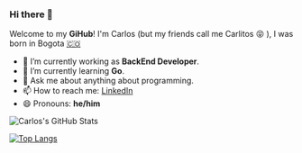 ### Hi there 👋

Welcome to my **GiHub**! I'm Carlos (but my friends call me Carlitos 😝 ), I was born in Bogota [🇨🇴](https://es.wikipedia.org/wiki/Colombia)

- 🔭 I’m currently working as **BackEnd Developer**.
- 🌱 I’m currently learning **Go**.
- 💬 Ask me about anything about programming.
- 📫 How to reach me: [LinkedIn](https://www.linkedin.com/in/carlosediazv/)
- 😄 Pronouns: **he/him**

![Carlos's GitHub Stats](https://github-readme-stats.vercel.app/api?username=carlosdiaz-meli&count_private=true&show_icons=true)

[![Top Langs](https://github-readme-stats.vercel.app/api/top-langs/?username=carlosdiaz-meli&layout=compact)](https://github.com/carlosdiaz-meli/github-readme-stats)
